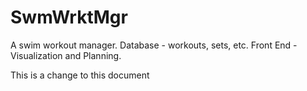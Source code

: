 # SwmWrktMgr
A swim workout manager. Database - workouts, sets, etc. Front End - Visualization and Planning.

This is a change to this document
